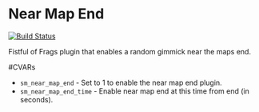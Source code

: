 # Near Map End
[![Build Status](https://travis-ci.org/CrimsonTautology/sm_near_map_end.svg?branch=master)](https://travis-ci.org/CrimsonTautology/sm_near_map_end)

Fistful of Frags plugin that enables a random gimmick near the maps end.

#CVARs

* `sm_near_map_end` - Set to 1 to enable the near map end plugin.
* `sm_near_map_end_time` - Enable near map end at this time from end (in seconds).


